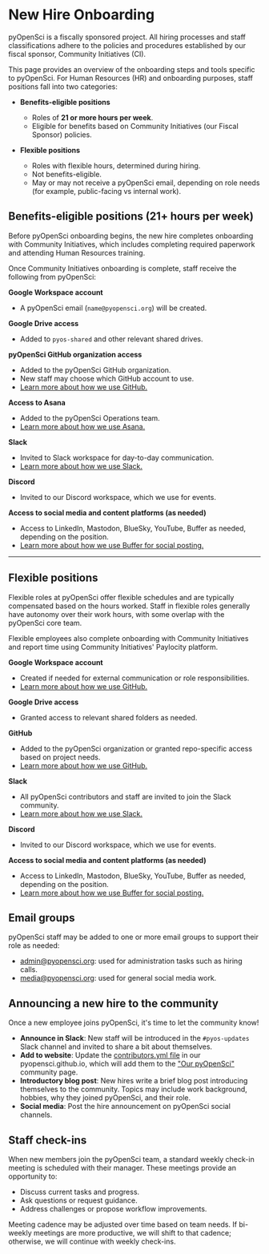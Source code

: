 # New Hire Onboarding

pyOpenSci is a fiscally sponsored project. All hiring processes and staff classifications adhere to the policies and procedures established by our fiscal sponsor, Community Initiatives (CI).

This page provides an overview of the onboarding steps and tools specific to pyOpenSci. For Human Resources (HR) and onboarding purposes, staff positions fall into two categories:

- **Benefits-eligible positions**
  - Roles of **21 or more hours per week**.
  - Eligible for benefits based on Community Initiatives (our Fiscal Sponsor) policies.

- **Flexible positions**
  - Roles with flexible hours, determined during hiring.
  - Not benefits-eligible.
  - May or may not receive a pyOpenSci email, depending on role needs (for example, public-facing vs internal work).

## Benefits-eligible positions (21+ hours per week)

Before pyOpenSci onboarding begins, the new hire completes onboarding with Community Initiatives, which includes completing required paperwork and attending Human Resources training.

Once Community Initiatives onboarding is complete, staff receive the following from pyOpenSci:

**Google Workspace account**
- A pyOpenSci email (`name@pyopensci.org`) will be created.

**Google Drive access**
- Added to `pyos-shared` and other relevant shared drives.

**pyOpenSci GitHub organization access**
- Added to the pyOpenSci GitHub organization.
- New staff may choose which GitHub account to use.
- [Learn more about how we use GitHub.](github)

**Access to Asana**
- Added to the pyOpenSci Operations team.
- [Learn more about how we use Asana.](asana)

**Slack**
- Invited to Slack workspace for day-to-day communication.
- [Learn more about how we use Slack.](https://www.pyopensci.org/handbook/community/slack.html)

**Discord**
- Invited to our Discord workspace, which we use for events.

**Access to social media and content platforms (as needed)**
- Access to LinkedIn, Mastodon, BlueSky, YouTube, Buffer as needed, depending on the position.
- [Learn more about how we use Buffer for social posting.](buffer)

---

## Flexible positions

Flexible roles at pyOpenSci offer flexible schedules and are typically compensated based on the hours worked. Staff in flexible roles generally have autonomy over their work hours, with some overlap with the pyOpenSci core team.

Flexible employees also complete onboarding with Community Initiatives and report time using Community Initiatives' Paylocity platform.

**Google Workspace account**
- Created if needed for external communication or role responsibilities.
- [Learn more about how we use GitHub.](google-workspace)

**Google Drive access**
- Granted access to relevant shared folders as needed.

**GitHub**
- Added to the pyOpenSci organization or granted repo-specific access based on project needs.
- [Learn more about how we use GitHub.](github)

**Slack**
- All pyOpenSci contributors and staff are invited to join the Slack community.
- [Learn more about how we use Slack.](slack)

**Discord**
- Invited to our Discord workspace, which we use for events.

**Access to social media and content platforms (as needed)**
- Access to LinkedIn, Mastodon, BlueSky, YouTube, Buffer as needed, depending on the position.
- [Learn more about how we use Buffer for social posting.](buffer)


## Email groups

pyOpenSci staff may be added to one or more email groups to support their role as needed:

- [admin@pyopensci.org](mailto:admin@pyopensci.org): used for administration tasks such as hiring calls.
- [media@pyopensci.org](mailto:media@pyopensci.org): used for general social media work.

## Announcing a new hire to the community

Once a new employee joins pyOpenSci, it's time to let the community know!

- **Announce in Slack**: New staff will be introduced in the `#pyos-updates` Slack channel and invited to share a bit about themselves.
- **Add to website**: Update the [contributors.yml file](https://github.com/pyOpenSci/pyopensci.github.io/blob/main/_data/contributors.yml) in our pyopensci.github.io, which will add them to the ["Our pyOpenSci" ](https://www.pyopensci.org/our-community/index.html#executive-council-leadership--staff) community page.
- **Introductory blog post**: New hires write a brief blog post introducing themselves to the community. Topics may include work background, hobbies, why they joined pyOpenSci, and their role.
- **Social media**: Post the hire announcement on pyOpenSci social channels.


## Staff check-ins

When new members join the pyOpenSci team, a standard weekly check-in meeting is scheduled with their manager. These meetings provide an opportunity to:

- Discuss current tasks and progress.
- Ask questions or request guidance.
- Address challenges or propose workflow improvements.

Meeting cadence may be adjusted over time based on team needs. If bi-weekly meetings are more productive, we will shift to that cadence; otherwise, we will continue with weekly check-ins.
